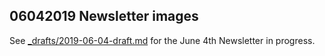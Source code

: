 ## 06042019 Newsletter images

See [_drafts/2019-06-04-draft.md](../../_drafts/2019-06-04-draft.md) for the June 4th Newsletter in progress.
